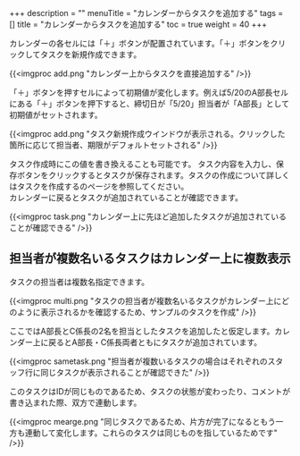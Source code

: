 +++
description = ""
menuTitle = "カレンダーからタスクを追加する"
tags = []
title = "カレンダーからタスクを追加する"
toc = true
weight = 40
+++

カレンダーの各セルには「＋」ボタンが配置されています。「＋」ボタンをクリックしてタスクを新規作成できます。  

{{<imgproc add.png "カレンダー上からタスクを直接追加する" />}}

「＋」ボタンを押すセルによって初期値が変化します。例えば5/20のA部長セルにある「＋」ボタンを押下すると、締切日が「5/20」担当者が「A部長」として初期値がセットされます。

{{<imgproc add.png "タスク新規作成ウインドウが表示される。クリックした箇所に応じて担当者、期限がデフォルトセットされる" />}}

タスク作成時にこの値を書き換えることも可能です。
タスク内容を入力し、保存ボタンをクリックするとタスクが保存されます。タスクの作成について詳しくはタスクを作成するのページを参照してください。  
カレンダーに戻るとタスクが追加されていることが確認できます。

{{<imgproc task.png "カレンダー上に先ほど追加したタスクが追加されていることが確認できる" />}}

## 担当者が複数名いるタスクはカレンダー上に複数表示

タスクの担当者は複数名指定できます。

{{<imgproc multi.png "タスクの担当者が複数名いるタスクがカレンダー上にどのように表示されるかを確認するため、サンプルのタスクを作成" />}}

ここではA部長とC係長の2名を担当としたタスクを追加したと仮定します。カレンダー上に戻るとA部長・C係長両者ともにタスクが追加されています。

{{<imgproc sametask.png "担当者が複数いるタスクの場合はそれぞれのスタッフ行に同じタスクが表示されることが確認できた" />}}

このタスクはIDが同じものであるため、タスクの状態が変わったり、コメントが書き込まれた際、双方で連動します。

{{<imgproc mearge.png "同じタスクであるため、片方が完了になるともう一方も連動して変化します。これらのタスクは同じものを指しているためです" />}}
